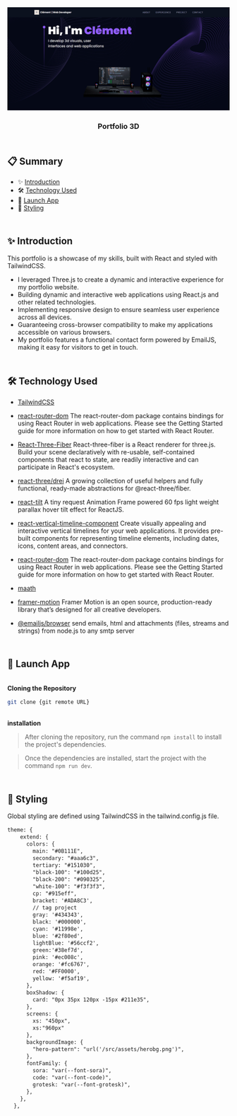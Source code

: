 <div align="center">
 <img src="./public/portfolio-3d-min.png" alt="portfolio-3D">
  <h3 align="center">Portfolio 3D</h3>
</div>

## <br /> 📋 <a name="table">Summary</a>

- ✨ [Introduction](#introduction)
- 🛠 [Technology Used](#tech-stack)
- 🚀 [Launch App](#launch-app)
- 🎨 [Styling](#style)

## <br /> <a name="introduction">✨ Introduction</a>

This portfolio is a showcase of my skills, built with React and styled with TailwindCSS.

- I leveraged Three.js to create a dynamic and interactive experience for my portfolio website.
- Building dynamic and interactive web applications using React.js and other related technologies.
- Implementing responsive design to ensure seamless user experience across all devices.
- Guaranteeing cross-browser compatibility to make my applications accessible on various browsers.
- My portfolio features a functional contact form powered by EmailJS, making it easy for visitors to get in touch.

## <br /> <a name="tech-stack">🛠 Technology Used</a>

- [TailwindCSS](https://tailwindcss.com/docs/installation)

- [react-router-dom](https://www.npmjs.com/package/react-router-dom)
The react-router-dom package contains bindings for using React Router in web applications. Please see the Getting Started guide for more information on how to get started with React Router.
  
- [React-Three-Fiber](https://docs.pmnd.rs/react-three-fiber/getting-started/introduction)
React-three-fiber is a React renderer for three.js. Build your scene declaratively with re-usable, self-contained components that react to state, are readily interactive and can participate in React's ecosystem.

- [react-three/drei](https://www.npmjs.com/package/@react-three/drei/v/9.0.1)
A growing collection of useful helpers and fully functional, ready-made abstractions for @react-three/fiber.

- [react-tilt](https://www.npmjs.com/package/react-tilt?activeTab=readme)
A tiny request Animation Frame powered 60 fps light weight parallax hover tilt effect for ReactJS.

- [react-vertical-timeline-component](https://www.npmjs.com/package/react-vertical-timeline-component)
Create visually appealing and interactive vertical timelines for your web applications. It provides pre-built components for representing timeline elements, including dates, icons, content areas, and connectors.

- [react-router-dom](https://www.npmjs.com/package/react-router-dom)
The react-router-dom package contains bindings for using React Router in web applications. Please see the Getting Started guide for more information on how to get started with React Router.

- [maath](https://www.npmjs.com/package/maath)

- [framer-motion](https://www.npmjs.com/package/framer-motion)
Framer Motion is an open source, production-ready library that’s designed for all creative developers.

- [@emailjs/browser](https://www.emailjs.com/docs/sdk/installation/)
send emails, html and attachments (files, streams and strings) from node.js to any smtp server


## <br /> <a name="launch-app">🚀 Launch App</a>

<br/>**Cloning the Repository**

```bash
git clone {git remote URL}
```

<br/>**installation**

> After cloning the repository, run the command `npm install` to install the project's dependencies.

> Once the dependencies are installed, start the project with the command `npm run dev`.

## <br /> <a name="launch-app">🎨 Styling</a>

Global styling are defined using TailwindCSS in the tailwind.config.js file.

````
theme: {
    extend: {
      colors: {
        main: "#0B111E",
        secondary: "#aaa6c3",
        tertiary: "#151030",
        "black-100": "#100d25",
        "black-200": "#090325",
        "white-100": "#f3f3f3",
        cp: "#915eff",
        bracket: '#ADA8C3',
        // tag project 
        gray: '#434343',
        black: '#000000',
        cyan: '#11998e',
        blue: '#2f80ed',
        lightBlue: '#56ccf2',
        green:'#38ef7d',
        pink: '#ec008c',
        orange: '#fc6767',
        red: '#FF0000',
        yellow: '#f5af19',
      },
      boxShadow: {
        card: "0px 35px 120px -15px #211e35",
      },
      screens: {
        xs: "450px",
        xs:"960px"
      },
      backgroundImage: {
        "hero-pattern": "url('/src/assets/herobg.png')",
      },
      fontFamily: {
        sora: "var(--font-sora)",
        code: "var(--font-code)",
        grotesk: "var(--font-grotesk)",
      },
    },
  },
````